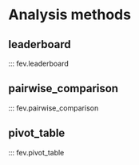 # Analysis methods

## leaderboard

::: fev.leaderboard

## pairwise_comparison

::: fev.pairwise_comparison

## pivot_table

::: fev.pivot_table
